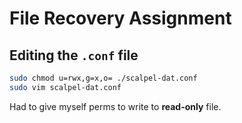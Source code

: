 # File Recovery Assignment

## Editing the `.conf` file
```bash
sudo chmod u=rwx,g=x,o= ./scalpel-dat.conf 
sudo vim scalpel-dat.conf
```

Had to give myself perms to write to **read-only** file. 

